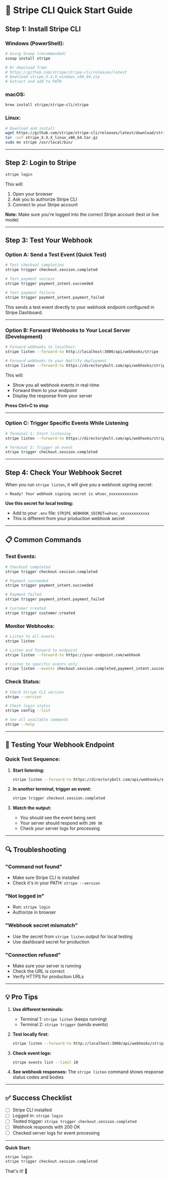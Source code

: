 # 🚀 Stripe CLI Quick Start Guide

## Step 1: Install Stripe CLI

### Windows (PowerShell):
```powershell
# Using Scoop (recommended)
scoop install stripe

# Or download from:
# https://github.com/stripe/stripe-cli/releases/latest
# Download stripe_X.X.X_windows_x86_64.zip
# Extract and add to PATH
```

### macOS:
```bash
brew install stripe/stripe-cli/stripe
```

### Linux:
```bash
# Download and install
wget https://github.com/stripe/stripe-cli/releases/latest/download/stripe_X.X.X_linux_x86_64.tar.gz
tar -xvf stripe_X.X.X_linux_x86_64.tar.gz
sudo mv stripe /usr/local/bin/
```

---

## Step 2: Login to Stripe

```bash
stripe login
```

This will:
1. Open your browser
2. Ask you to authorize Stripe CLI
3. Connect to your Stripe account

**Note:** Make sure you're logged into the correct Stripe account (test or live mode)

---

## Step 3: Test Your Webhook

### Option A: Send a Test Event (Quick Test)

```bash
# Test checkout completion
stripe trigger checkout.session.completed

# Test payment success
stripe trigger payment_intent.succeeded

# Test payment failure
stripe trigger payment_intent.payment_failed
```

This sends a test event directly to your webhook endpoint configured in Stripe Dashboard.

---

### Option B: Forward Webhooks to Your Local Server (Development)

```bash
# Forward webhooks to localhost
stripe listen --forward-to http://localhost:3000/api/webhooks/stripe

# Forward webhooks to your Netlify deployment
stripe listen --forward-to https://directorybolt.com/api/webhooks/stripe
```

This will:
- Show you all webhook events in real-time
- Forward them to your endpoint
- Display the response from your server

**Press Ctrl+C to stop**

---

### Option C: Trigger Specific Events While Listening

```bash
# Terminal 1: Start listening
stripe listen --forward-to https://directorybolt.com/api/webhooks/stripe

# Terminal 2: Trigger an event
stripe trigger checkout.session.completed
```

---

## Step 4: Check Your Webhook Secret

When you run `stripe listen`, it will give you a webhook signing secret:

```
> Ready! Your webhook signing secret is whsec_xxxxxxxxxxxxx
```

**Use this secret for local testing:**
- Add to your `.env` file: `STRIPE_WEBHOOK_SECRET=whsec_xxxxxxxxxxxxx`
- This is different from your production webhook secret

---

## 📋 Common Commands

### Test Events:
```bash
# Checkout completed
stripe trigger checkout.session.completed

# Payment succeeded
stripe trigger payment_intent.succeeded

# Payment failed
stripe trigger payment_intent.payment_failed

# Customer created
stripe trigger customer.created
```

### Monitor Webhooks:
```bash
# Listen to all events
stripe listen

# Listen and forward to endpoint
stripe listen --forward-to https://your-endpoint.com/webhook

# Listen to specific events only
stripe listen --events checkout.session.completed,payment_intent.succeeded
```

### Check Status:
```bash
# Check Stripe CLI version
stripe --version

# Check login status
stripe config --list

# See all available commands
stripe --help
```

---

## 🧪 Testing Your Webhook Endpoint

### Quick Test Sequence:

1. **Start listening:**
   ```bash
   stripe listen --forward-to https://directorybolt.com/api/webhooks/stripe
   ```

2. **In another terminal, trigger an event:**
   ```bash
   stripe trigger checkout.session.completed
   ```

3. **Watch the output:**
   - You should see the event being sent
   - Your server should respond with `200 OK`
   - Check your server logs for processing

---

## 🔍 Troubleshooting

### "Command not found"
- Make sure Stripe CLI is installed
- Check it's in your PATH: `stripe --version`

### "Not logged in"
- Run: `stripe login`
- Authorize in browser

### "Webhook secret mismatch"
- Use the secret from `stripe listen` output for local testing
- Use dashboard secret for production

### "Connection refused"
- Make sure your server is running
- Check the URL is correct
- Verify HTTPS for production URLs

---

## 💡 Pro Tips

1. **Use different terminals:**
   - Terminal 1: `stripe listen` (keeps running)
   - Terminal 2: `stripe trigger` (sends events)

2. **Test locally first:**
   ```bash
   stripe listen --forward-to http://localhost:3000/api/webhooks/stripe
   ```

3. **Check event logs:**
   ```bash
   stripe events list --limit 10
   ```

4. **See webhook responses:**
   The `stripe listen` command shows response status codes and bodies

---

## ✅ Success Checklist

- [ ] Stripe CLI installed
- [ ] Logged in: `stripe login`
- [ ] Tested trigger: `stripe trigger checkout.session.completed`
- [ ] Webhook responds with 200 OK
- [ ] Checked server logs for event processing

---

**Quick Start:**
```bash
stripe login
stripe trigger checkout.session.completed
```

That's it! 🎉

